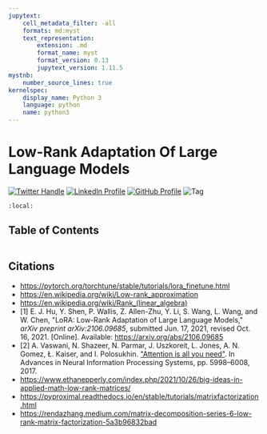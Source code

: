 ```yaml
---
jupytext:
    cell_metadata_filter: -all
    formats: md:myst
    text_representation:
        extension: .md
        format_name: myst
        format_version: 0.13
        jupytext_version: 1.11.5
mystnb:
    number_source_lines: true
kernelspec:
    display_name: Python 3
    language: python
    name: python3
---
```


# Low-Rank Adaptation Of Large Language Models

[![Twitter Handle](https://img.shields.io/badge/Twitter-@gaohongnan-blue?style=social&logo=twitter)](https://twitter.com/gaohongnan)
[![LinkedIn Profile](https://img.shields.io/badge/@gaohongnan-blue?style=social&logo=linkedin)](https://linkedin.com/in/gao-hongnan)
[![GitHub Profile](https://img.shields.io/badge/GitHub-gao--hongnan-lightgrey?style=social&logo=github)](https://github.com/gao-hongnan)
![Tag](https://img.shields.io/badge/Tag-Organized_Chaos-orange)

```{contents}
:local:
```

## Table of Contents

```{tableofcontents}

```

## Citations

-   https://pytorch.org/torchtune/stable/tutorials/lora_finetune.html
-   https://en.wikipedia.org/wiki/Low-rank_approximation
-   https://en.wikipedia.org/wiki/Rank_(linear_algebra)
-   [1] E. J. Hu, Y. Shen, P. Wallis, Z. Allen-Zhu, Y. Li, S. Wang, L. Wang, and
    W. Chen, "LoRA: Low-Rank Adaptation of Large Language Models," _arXiv
    preprint arXiv:2106.09685_, submitted Jun. 17, 2021, revised Oct. 16, 2021.
    [Online]. Available: https://arxiv.org/abs/2106.09685
-   [2] A. Vaswani, N. Shazeer, N. Parmar, J. Uszkoreit, L. Jones, A. N. Gomez,
    Ł. Kaiser, and I. Polosukhin.
    ["Attention is all you need"](https://arxiv.org/abs/1706.03762). In Advances
    in Neural Information Processing Systems, pp. 5998–6008, 2017.
-   https://www.ethanepperly.com/index.php/2021/10/26/big-ideas-in-applied-math-low-rank-matrices/
-   https://pyproximal.readthedocs.io/en/stable/tutorials/matrixfactorization.html
-   https://rendazhang.medium.com/matrix-decomposition-series-6-low-rank-matrix-factorization-5a3b96832bad
